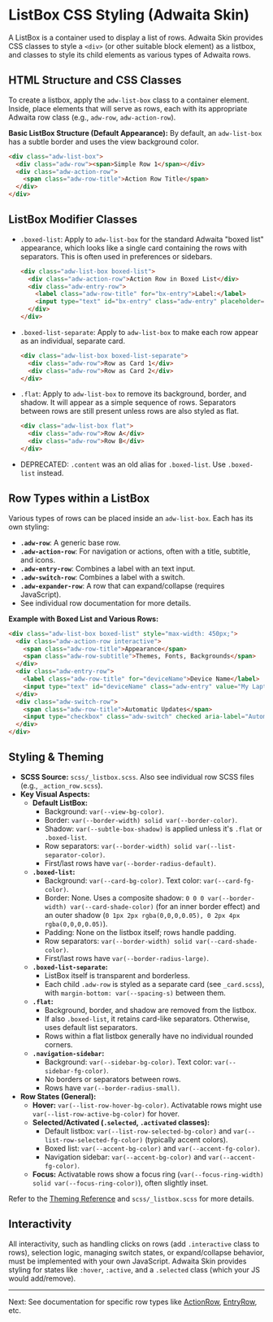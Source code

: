 # ListBox CSS Styling (Adwaita Skin)

A ListBox is a container used to display a list of rows. Adwaita Skin provides CSS classes to style a `<div>` (or other suitable block element) as a listbox, and classes to style its child elements as various types of Adwaita rows.

## HTML Structure and CSS Classes

To create a listbox, apply the `adw-list-box` class to a container element. Inside, place elements that will serve as rows, each with its appropriate Adwaita row class (e.g., `adw-row`, `adw-action-row`).

**Basic ListBox Structure (Default Appearance):**
By default, an `adw-list-box` has a subtle border and uses the view background color.
```html
<div class="adw-list-box">
  <div class="adw-row"><span>Simple Row 1</span></div>
  <div class="adw-action-row">
    <span class="adw-row-title">Action Row Title</span>
  </div>
</div>
```

## ListBox Modifier Classes

*   `.boxed-list`: Apply to `adw-list-box` for the standard Adwaita "boxed list" appearance, which looks like a single card containing the rows with separators. This is often used in preferences or sidebars.
    ```html
    <div class="adw-list-box boxed-list">
      <div class="adw-action-row">Action Row in Boxed List</div>
      <div class="adw-entry-row">
        <label class="adw-row-title" for="bx-entry">Label:</label>
        <input type="text" id="bx-entry" class="adw-entry" placeholder="Value">
      </div>
    </div>
    ```
*   `.boxed-list-separate`: Apply to `adw-list-box` to make each row appear as an individual, separate card.
    ```html
    <div class="adw-list-box boxed-list-separate">
      <div class="adw-row">Row as Card 1</div>
      <div class="adw-row">Row as Card 2</div>
    </div>
    ```
*   `.flat`: Apply to `adw-list-box` to remove its background, border, and shadow. It will appear as a simple sequence of rows. Separators between rows are still present unless rows are also styled as flat.
    ```html
    <div class="adw-list-box flat">
      <div class="adw-row">Row A</div>
      <div class="adw-row">Row B</div>
    </div>
    ```
*   DEPRECATED: `.content` was an old alias for `.boxed-list`. Use `.boxed-list` instead.

## Row Types within a ListBox

Various types of rows can be placed inside an `adw-list-box`. Each has its own styling:
*   **`.adw-row`**: A generic base row.
*   **`.adw-action-row`**: For navigation or actions, often with a title, subtitle, and icons.
*   **`.adw-entry-row`**: Combines a label with an text input.
*   **`.adw-switch-row`**: Combines a label with a switch.
*   **`.adw-expander-row`**: A row that can expand/collapse (requires JavaScript).
*   See individual row documentation for more details.

**Example with Boxed List and Various Rows:**
```html
<div class="adw-list-box boxed-list" style="max-width: 450px;">
  <div class="adw-action-row interactive">
    <span class="adw-row-title">Appearance</span>
    <span class="adw-row-subtitle">Themes, Fonts, Backgrounds</span>
  </div>
  <div class="adw-entry-row">
    <label class="adw-row-title" for="deviceName">Device Name</label>
    <input type="text" id="deviceName" class="adw-entry" value="My Laptop">
  </div>
  <div class="adw-switch-row">
    <span class="adw-row-title">Automatic Updates</span>
    <input type="checkbox" class="adw-switch" checked aria-label="Automatic Updates">
  </div>
</div>
```

## Styling & Theming

*   **SCSS Source:** `scss/_listbox.scss`. Also see individual row SCSS files (e.g., `_action_row.scss`).
*   **Key Visual Aspects:**
    *   **Default ListBox:**
        *   Background: `var(--view-bg-color)`.
        *   Border: `var(--border-width) solid var(--border-color)`.
        *   Shadow: `var(--subtle-box-shadow)` is applied unless it's `.flat` or `.boxed-list`.
        *   Row separators: `var(--border-width) solid var(--list-separator-color)`.
        *   First/last rows have `var(--border-radius-default)`.
    *   **`.boxed-list`:**
        *   Background: `var(--card-bg-color)`. Text color: `var(--card-fg-color)`.
        *   Border: None. Uses a composite shadow: `0 0 0 var(--border-width) var(--card-shade-color)` (for an inner border effect) and an outer shadow (`0 1px 2px rgba(0,0,0,0.05), 0 2px 4px rgba(0,0,0,0.05)`).
        *   Padding: None on the listbox itself; rows handle padding.
        *   Row separators: `var(--border-width) solid var(--card-shade-color)`.
        *   First/last rows have `var(--border-radius-large)`.
    *   **`.boxed-list-separate`:**
        *   ListBox itself is transparent and borderless.
        *   Each child `.adw-row` is styled as a separate card (see `_card.scss`), with `margin-bottom: var(--spacing-s)` between them.
    *   **`.flat`:**
        *   Background, border, and shadow are removed from the listbox.
        *   If also `.boxed-list`, it retains card-like separators. Otherwise, uses default list separators.
        *   Rows within a flat listbox generally have no individual rounded corners.
    *   **`.navigation-sidebar`:**
        *   Background: `var(--sidebar-bg-color)`. Text color: `var(--sidebar-fg-color)`.
        *   No borders or separators between rows.
        *   Rows have `var(--border-radius-small)`.
*   **Row States (General):**
    *   **Hover:** `var(--list-row-hover-bg-color)`. Activatable rows might use `var(--list-row-active-bg-color)` for hover.
    *   **Selected/Activated (`.selected`, `.activated` classes):**
        *   Default listbox: `var(--list-row-selected-bg-color)` and `var(--list-row-selected-fg-color)` (typically accent colors).
        *   Boxed list: `var(--accent-bg-color)` and `var(--accent-fg-color)`.
        *   Navigation sidebar: `var(--accent-bg-color)` and `var(--accent-fg-color)`.
    *   **Focus:** Activatable rows show a focus ring (`var(--focus-ring-width) solid var(--focus-ring-color)`), often slightly inset.

Refer to the [Theming Reference](../general/theming.md) and `scss/_listbox.scss` for more details.

## Interactivity

All interactivity, such as handling clicks on rows (add `.interactive` class to rows), selection logic, managing switch states, or expand/collapse behavior, must be implemented with your own JavaScript. Adwaita Skin provides styling for states like `:hover`, `:active`, and a `.selected` class (which your JS would add/remove).

---
Next: See documentation for specific row types like [ActionRow](./actionrow.md), [EntryRow](./entryrow.md), etc.
